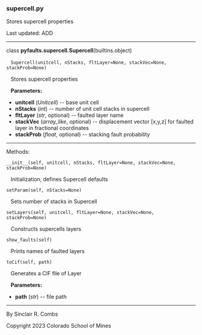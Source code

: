 ### supercell.py

Stores supercell properties

Last updated: ADD

---
class **pyfaults.supercell.Supercell**(builtins.object)

&nbsp;&nbsp; `Supercell(unitcell, nStacks, fltLayer=None, stackVec=None, stackProb=None)`

&nbsp;&nbsp; Stores supercell properties

&nbsp;&nbsp; **Parameters:**

* **unitcell** (*Unitcell*) -- base unit cell
* **nStacks** (*int*) -- number of unit cell stacks in supercell
* **fltLayer** (*str*, optional) -- faulted layer name
* **stackVec** (*array_like*, optional) -- displacement vector \[x,y,z\] for faulted layer in fractional coordinates
* **stackProb** (*float*, optional) -- stacking fault probability

---
Methods:

`__init__(self, unitcell, nStacks, fltLayer=None, stackVec=None, stackProb=None)`

&nbsp;&nbsp; Initialization, defines Supercell defaults

`setParam(self, nStacks=None)`

&nbsp;&nbsp; Sets number of stacks in Supercell

`setLayers(self, unitcell, fltLayer=None, stackVec=None, stackProb=None)`

&nbsp;&nbsp; Constructs supercells layers

`show_faults(self)`

&nbsp;&nbsp; Prints names of faulted layers

`toCif(self, path)`

&nbsp;&nbsp; Generates a CIF file of Layer

&nbsp;&nbsp; **Parameters:**

* **path** (*str*) -- file path

---
By Sinclair R. Combs

Copyright 2023 Colorado School of Mines
